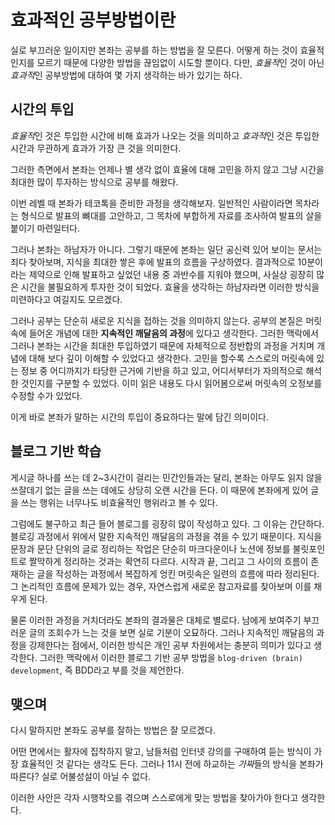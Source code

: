# 효과적인 공부방법이란

실로 부끄러운 일이지만 본좌는 공부를 하는 방법을 잘 모른다. 어떻게 하는 것이 효율적인지를 모르기 때문에 다양한 방법을 끊임없이 시도할 뿐이다. 다만, *효율적*인 것이 아닌 *효과적*인 공부방법에 대하여 몇 가지 생각하는 바가 있기는 하다.

## 시간의 투입

*효율적*인 것은 투입한 시간에 비해 효과가 나오는 것을 의미하고 *효과적*인 것은 투입한 시간과 무관하게 효과가 가장 큰 것을 의미한다.

그러한 측면에서 본좌는 언제나 별 생각 없이 효율에 대해 고민을 하지 않고 그냥 시간을 최대한 많이 투자하는 방식으로 공부를 해왔다.

이번 레벨 때 본좌가 테코톡을 준비한 과정을 생각해보자. 일반적인 사람이라면 목차라는 형식으로 발표의 뼈대를 고안하고, 그 목차에 부합하게 자료를 조사하여 발표의 살을 붙이기 마련일터다.

그러나 본좌는 하남자가 아니다. 그렇기 때문에 본좌는 일단 공신력 있어 보이는 문서는 죄다 찾아보며, 지식을 최대한 쌓은 후에 발표의 흐름을 구상하였다. 결과적으로 10분이라는 제약으로 인해 발표하고 싶었던 내용 중 과반수를 지워야 했으며, 사실상 굉장히 많은 시간을 불필요하게 투자한 것이 되었다. 효율을 생각하는 하남자라면 이러한 방식을 미련하다고 여길지도 모르겠다.

그러나 공부는 단순히 새로운 지식을 접하는 것을 의미하지 않는다. 공부의 본질은 머릿속에 들어온 개념에 대한 **지속적인 깨달음의 과정**에 있다고 생각한다. 그러한 맥락에서 그러나 본좌는 시간을 최대한 투입하였기 때문에 자체적으로 정반합의 과정을 거치며 개념에 대해 보다 깊이 이해할 수 있었다고 생각한다. 고민을 할수록 스스로의 머릿속에 있는 정보 중 어디까지가 타당한 근거에 기반을 하고 있고, 어디서부터가 자의적으로 해석한 것인지를 구분할 수 있었다. 이미 읽은 내용도 다시 읽어봄으로써 머릿속의 오정보를 수정할 수가 있었다.

이게 바로 본좌가 말하는 시간의 투입이 중요하다는 말에 담긴 의미이다.

## 블로그 기반 학습

게시글 하나를 쓰는 데 2~3시간이 걸리는 민간인들과는 달리, 본좌는 아무도 읽지 않을 쓰잘데기 없는 글을 쓰는 데에도 상당히 오랜 시간을 든다. 이 때문에 본좌에게 있어 글을 쓰는 행위는 너무나도 비효율적인 행위라고 볼 수 있다.

그럼에도 불구하고 최근 들어 블로그를 굉장히 많이 작성하고 있다. 그 이유는 간단하다. 블로깅 과정에서 위에서 말한 지속적인 깨달음의 과정을 겪을 수 있기 때문이다. 지식을 문장과 문단 단위의 글로 정리하는 작업은 단순히 마크다운이나 노션에 정보를 불릿포인트로 짤막하게 정리하는 것과는 확연히 다르다. 시작과 끝, 그리고 그 사이의 흐름이 존재하는 글을 작성하는 과정에서 복잡하게 엉킨 머릿속은 일련의 흐름에 따라 정리된다. 그 논리적인 흐름에 문제가 있는 경우, 자연스럽게 새로운 참고자료를 찾아보며 이를 채우게 된다.

물론 이러한 과정을 거치더라도 본좌의 결과물은 대체로 별로다. 남에게 보여주기 부끄러운 글의 조회수가 느는 것을 보면 실로 기분이 오묘하다. 그러나 지속적인 깨달음의 과정을 강제한다는 점에서, 이러한 방식은 개인 공부 차원에서는 충분히 의미가 있다고 생각한다. 그러한 맥락에서 이러한 블로그 기반 공부 방법을 `blog-driven (brain) development`, 즉 BDD라고 부를 것을 제언한다.

## 맺으며

다시 말하지만 본좌도 공부를 잘하는 방법은 잘 모르겠다.

어떤 면에서는 활자에 집착하지 말고, 남들처럼 인터넷 강의를 구매하여 듣는 방식이 가장 효율적인 것 같다는 생각도 든다. 그러나 11시 전에 하교하는 *가짜*들의 방식을 본좌가 따른다? 실로 어불성설이 아닐 수 없다.

이러한 사안은 각자 시행착오를 겪으며 스스로에게 맞는 방법을 찾아가야 한다고 생각한다.
